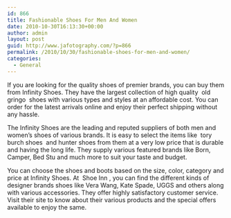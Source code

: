 ```yaml
---
id: 866
title: Fashionable Shoes For Men And Women
date: 2010-10-30T16:13:30+00:00
author: admin
layout: post
guid: http://www.jafotography.com/?p=866
permalink: /2010/10/30/fashionable-shoes-for-men-and-women/
categories:
  - General
---
```

If you are looking for the quality shoes of premier brands, you can buy them from Infinity Shoes. They have the largest collection of high quality &nbsp;old gringo&nbsp; shoes with various types and styles at an affordable cost. You can order for the latest arrivals online and enjoy their perfect shipping without any hassle.

The Infinity Shoes are the leading and reputed suppliers of both men and women&#8217;s shoes of various brands. It is easy to select the items like &nbsp;tory burch shoes&nbsp; and hunter shoes from them at a very low price that is durable and having the long life. They supply various featured brands like Born, Camper, Bed Stu and much more to suit your taste and budget.

You can choose the shoes and boots based on the size, color, category and price at Infinity Shoes. At &nbsp;Shoe Inn&nbsp;, you can find the different kinds of designer brands shoes like Vera Wang, Kate Spade, UGGS and others along with various accessories. They offer highly satisfactory customer service. Visit their site to know about their various products and the special offers available to enjoy the same.